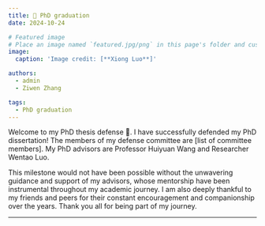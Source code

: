 ```yaml
---
title: 🎉 PhD graduation
date: 2024-10-24

# Featured image
# Place an image named `featured.jpg/png` in this page's folder and customize its options here.
image:
  caption: 'Image credit: [**Xiong Luo**]'

authors:
  - admin
  - Ziwen Zhang

tags:
  - PhD graduation
---
```


Welcome to my PhD thesis defense 👋. I have successfully defended my PhD dissertation! The members of my defense committee are [list of committee members]. My PhD advisors are Professor Huiyuan Wang and Researcher Wentao Luo.

This milestone would not have been possible without the unwavering guidance and support of my advisors, whose mentorship have been instrumental throughout my academic journey. I am also deeply thankful to my friends and peers for their constant encouragement and companionship over the years. Thank you all for being part of my journey.

---